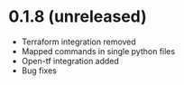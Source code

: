# 0.1.8 (unreleased)

- Terraform integration removed
- Mapped commands in single python files
- Open-tf integration added
- Bug fixes
